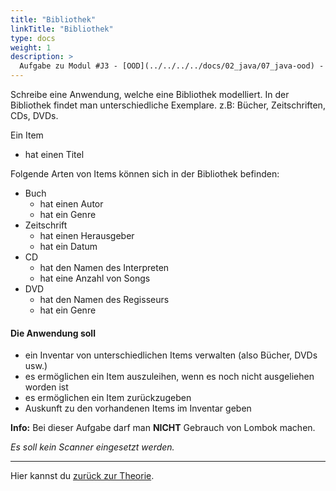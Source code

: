 ```yaml
---
title: "Bibliothek"
linkTitle: "Bibliothek"
type: docs
weight: 1
description: >
  Aufgabe zu Modul #J3 - [OOD](../../../../docs/02_java/07_java-ood) - Bibliothek
---
```


Schreibe eine Anwendung, welche eine Bibliothek modelliert.
In der Bibliothek findet man unterschiedliche Exemplare. z.B: Bücher, Zeitschriften, CDs, DVDs.

Ein Item

- hat einen Titel

Folgende Arten von Items können sich in der Bibliothek befinden:

- Buch
  - hat einen Autor
  - hat ein Genre
- Zeitschrift
  - hat einen Herausgeber
  - hat ein Datum
- CD
  - hat den Namen des Interpreten
  - hat eine Anzahl von Songs
- DVD
  - hat den Namen des Regisseurs
  - hat ein Genre

#### Die Anwendung soll

- ein Inventar von unterschiedlichen Items verwalten (also Bücher, DVDs usw.)
- es ermöglichen ein Item auszuleihen, wenn es noch nicht ausgeliehen worden ist
- es ermöglichen ein Item zurückzugeben
- Auskunft zu den vorhandenen Items im Inventar geben

**Info:** Bei dieser Aufgabe darf man **NICHT** Gebrauch von Lombok machen.

_Es soll kein Scanner eingesetzt werden._

---

Hier kannst du [zurück zur Theorie](../../../../docs/02_java/07_java-ood).

